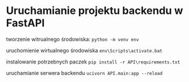 # Uruchamianie projektu backendu w FastAPI

tworzenie witrualnego środowiska:
`python -m venv env `

uruchomienie wirtualnego środowiska
`env\Scripts\activate.bat`

instalowanie potrzebnych paczek
`pip install -r API\requirements.txt`

uruchamianie serwera backendu
`ucivorn API.main:app --reload`
